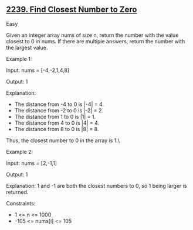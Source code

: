 ## [2239. Find Closest Number to Zero](https://leetcode.com/problems/find-closest-number-to-zero/)

Easy

Given an integer array nums of size n, return the number with the value closest to 0 in nums. If there are multiple answers, return the number with the largest value.

Example 1:

Input: nums = [-4,-2,1,4,8]

Output: 1

Explanation:

- The distance from -4 to 0 is |-4| = 4.
- The distance from -2 to 0 is |-2| = 2.
- The distance from 1 to 0 is |1| = 1.
- The distance from 4 to 0 is |4| = 4.
- The distance from 8 to 0 is |8| = 8.

Thus, the closest number to 0 in the array is 1.\

Example 2:

Input: nums = [2,-1,1]

Output: 1

Explanation: 1 and -1 are both the closest numbers to 0, so 1 being larger is returned.
 
Constraints:

- 1 <= n <= 1000
- -105 <= nums[i] <= 105